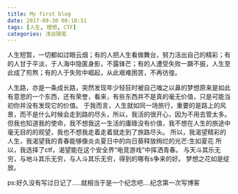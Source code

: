 ```yaml
---
title: My first blog
date: 2017-09-30 00:18:51
tags: [人生, 理想, CTF]
categories: 浅谈随笔
---
```

人生短暂，一切都如过眼云烟；有的人把人生看做舞台，努力活出自己的精彩；有的人甘于平淡，于人海中隐匿身影，不露锋芒；有的人遭受失败一蹶不振，人生至此成了煎熬；有的人于失败中崛起，从此艰难困苦，不再彷徨。
<!--more-->
人生路，亦是一条成长路，突然发现年少轻狂时被自己嗤之以鼻的梦想原来是如此有意思的一个东西，还有荣誉，看来，有些东西并不是真的毫无价值，只是可能当初你并没有发现它的价值。
于我而言，人生就如同一场旅行，重要的是路上的风景，而不是什么时候会走到路的尽头，所以，我活的很开心，因为不用去管太多。
但我也知道我的使命，我不想我这一生活的庸碌没有价值，我不想在人生的旅途中毫无目的的观望，我也不想我走着走着就走到了旅路尽头。
所以，我渴望精彩的人生，我渴望我的青春能够像炎炎夏日中的向日葵释放绚烂的光芒:生如夏花
所以，我选择了ctf，渴望能在这个安全界“电竞游戏”中挥洒青春。
与天斗其乐无穷，与地斗其乐无穷，与人斗其乐无穷，得到的哪有s争来的好。
梦想之花如是绽放。
 
ps:好久没有写过日记了.....就相当于是一个纪念吧....纪念第一次写博客

